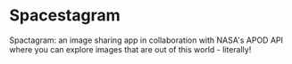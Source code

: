 # Spacestagram
Spactagram: an image sharing app in collaboration with NASA's APOD API where you can explore images that are out of this world - literally!
